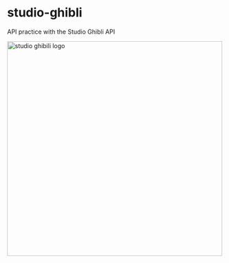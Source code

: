 # studio-ghibli
API practice with the Studio Ghibli API

<img src="https://user-images.githubusercontent.com/60620619/103670724-3cd30980-4f7a-11eb-8a89-48f8f111099b.png" alt="studio ghibili logo" width="500" />
